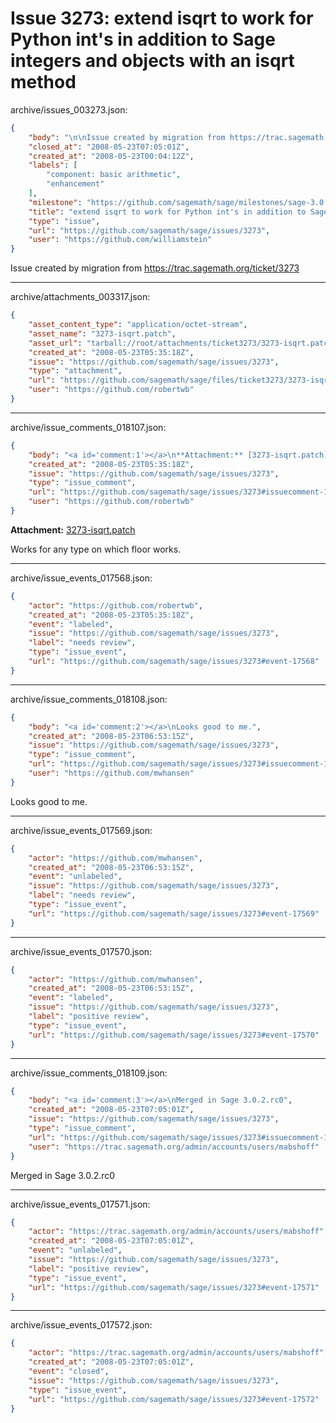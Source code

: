 # Issue 3273: extend isqrt to work for Python int's in addition to Sage integers and objects with an isqrt method

archive/issues_003273.json:
```json
{
    "body": "\n\nIssue created by migration from https://trac.sagemath.org/ticket/3273\n\n",
    "closed_at": "2008-05-23T07:05:01Z",
    "created_at": "2008-05-23T00:04:12Z",
    "labels": [
        "component: basic arithmetic",
        "enhancement"
    ],
    "milestone": "https://github.com/sagemath/sage/milestones/sage-3.0.2",
    "title": "extend isqrt to work for Python int's in addition to Sage integers and objects with an isqrt method",
    "type": "issue",
    "url": "https://github.com/sagemath/sage/issues/3273",
    "user": "https://github.com/williamstein"
}
```


Issue created by migration from https://trac.sagemath.org/ticket/3273





---

archive/attachments_003317.json:
```json
{
    "asset_content_type": "application/octet-stream",
    "asset_name": "3273-isqrt.patch",
    "asset_url": "tarball://root/attachments/ticket3273/3273-isqrt.patch",
    "created_at": "2008-05-23T05:35:18Z",
    "issue": "https://github.com/sagemath/sage/issues/3273",
    "type": "attachment",
    "url": "https://github.com/sagemath/sage/files/ticket3273/3273-isqrt.patch",
    "user": "https://github.com/robertwb"
}
```



---

archive/issue_comments_018107.json:
```json
{
    "body": "<a id='comment:1'></a>\n**Attachment:** [3273-isqrt.patch](https://github.com/sagemath/sage/files/ticket3273/3273-isqrt.patch)\n\nWorks for any type on which floor works.",
    "created_at": "2008-05-23T05:35:18Z",
    "issue": "https://github.com/sagemath/sage/issues/3273",
    "type": "issue_comment",
    "url": "https://github.com/sagemath/sage/issues/3273#issuecomment-18107",
    "user": "https://github.com/robertwb"
}
```

<a id='comment:1'></a>
**Attachment:** [3273-isqrt.patch](https://github.com/sagemath/sage/files/ticket3273/3273-isqrt.patch)

Works for any type on which floor works.



---

archive/issue_events_017568.json:
```json
{
    "actor": "https://github.com/robertwb",
    "created_at": "2008-05-23T05:35:18Z",
    "event": "labeled",
    "issue": "https://github.com/sagemath/sage/issues/3273",
    "label": "needs review",
    "type": "issue_event",
    "url": "https://github.com/sagemath/sage/issues/3273#event-17568"
}
```



---

archive/issue_comments_018108.json:
```json
{
    "body": "<a id='comment:2'></a>\nLooks good to me.",
    "created_at": "2008-05-23T06:53:15Z",
    "issue": "https://github.com/sagemath/sage/issues/3273",
    "type": "issue_comment",
    "url": "https://github.com/sagemath/sage/issues/3273#issuecomment-18108",
    "user": "https://github.com/mwhansen"
}
```

<a id='comment:2'></a>
Looks good to me.



---

archive/issue_events_017569.json:
```json
{
    "actor": "https://github.com/mwhansen",
    "created_at": "2008-05-23T06:53:15Z",
    "event": "unlabeled",
    "issue": "https://github.com/sagemath/sage/issues/3273",
    "label": "needs review",
    "type": "issue_event",
    "url": "https://github.com/sagemath/sage/issues/3273#event-17569"
}
```



---

archive/issue_events_017570.json:
```json
{
    "actor": "https://github.com/mwhansen",
    "created_at": "2008-05-23T06:53:15Z",
    "event": "labeled",
    "issue": "https://github.com/sagemath/sage/issues/3273",
    "label": "positive review",
    "type": "issue_event",
    "url": "https://github.com/sagemath/sage/issues/3273#event-17570"
}
```



---

archive/issue_comments_018109.json:
```json
{
    "body": "<a id='comment:3'></a>\nMerged in Sage 3.0.2.rc0",
    "created_at": "2008-05-23T07:05:01Z",
    "issue": "https://github.com/sagemath/sage/issues/3273",
    "type": "issue_comment",
    "url": "https://github.com/sagemath/sage/issues/3273#issuecomment-18109",
    "user": "https://trac.sagemath.org/admin/accounts/users/mabshoff"
}
```

<a id='comment:3'></a>
Merged in Sage 3.0.2.rc0



---

archive/issue_events_017571.json:
```json
{
    "actor": "https://trac.sagemath.org/admin/accounts/users/mabshoff",
    "created_at": "2008-05-23T07:05:01Z",
    "event": "unlabeled",
    "issue": "https://github.com/sagemath/sage/issues/3273",
    "label": "positive review",
    "type": "issue_event",
    "url": "https://github.com/sagemath/sage/issues/3273#event-17571"
}
```



---

archive/issue_events_017572.json:
```json
{
    "actor": "https://trac.sagemath.org/admin/accounts/users/mabshoff",
    "created_at": "2008-05-23T07:05:01Z",
    "event": "closed",
    "issue": "https://github.com/sagemath/sage/issues/3273",
    "type": "issue_event",
    "url": "https://github.com/sagemath/sage/issues/3273#event-17572"
}
```
